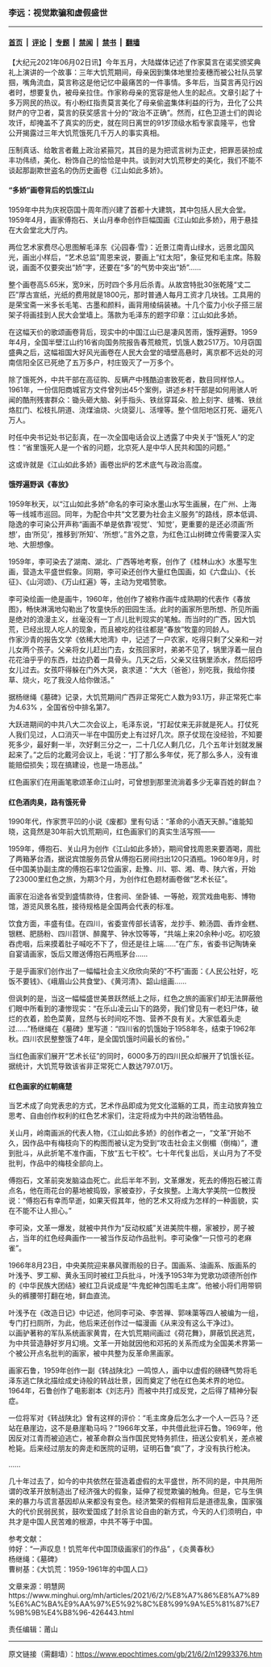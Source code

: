 ### 李远：视觉欺骗和虚假盛世

---

#### [首页](../../../..?n12993376) &nbsp;|&nbsp; [评论](../../../../../epoch-comment?n12993376) &nbsp;|&nbsp; [专题](../../../../../epoch-special?n12993376) &nbsp;|&nbsp; [禁闻](../../../../../epoch-news?n12993376) &nbsp;|&nbsp; [禁书](../../../../../books?n12993376) &nbsp;|&nbsp; [翻墙](https://github.com/gfw-breaker/nogfw/blob/master/README.md?n12993376)


<div class="post_content" id="artbody" itemprop="articleBody">
 <!-- article content begin -->
 <p>
  【大纪元2021年06月02日讯】今年五月，大陆媒体记述了作家莫言在诺奖颁奖典礼上演讲的一个故事：三年大饥荒期间，母亲因到集体地里捡麦穗而被公社队员掌掴，嘴角流血，莫言称这是他记忆中最痛苦的一件事情。多年后，当莫言再见行凶者时，想要复仇，被母亲拉住。作家称母亲的宽容是他人生的起点。文章引起了十多万网民的热议。有小粉红指责莫言美化了母亲偷盗集体利益的行为，丑化了公共财产的守卫者，莫言的获奖感言十分的“政治不正确”。然而，红色卫道士们的舆论攻讦，却掩盖不了真实的历史，就在同日离世的91岁顶级水稻专家袁隆平，也曾公开揭露过三年大饥荒饿死几千万人的事实真相。
 </p>
 <p>
  压制真话、给敢言者戴上政治紧箍咒，其目的是为把谎言树为正史，把罪恶装扮成丰功伟绩，美化、粉饰自己的恰恰是中共。谈到对大饥荒秽史的美化，我们不能不谈起那副欺世盗名的伪历史画卷《江山如此多娇》。
 </p>
 <h4>
  “多娇”画卷背后的饥饿江山
 </h4>
 <p>
  1959年中共为庆祝窃国十周年而兴建了首都十大建筑，其中包括人民大会堂。1959年4月，画家傅抱石、关山月奉命创作巨幅国画《江山如此多娇》，用于悬挂在大会堂北大厅内。
 </p>
 <p>
  两位艺术家费尽心思图解毛泽东《沁园春·雪》：近景江南青山绿水，远景北国风光，画出小样后，“艺术总监”周恩来说，要画上“红太阳”，象征党和毛主席。陈毅说，画面不仅要突出“娇”字，还要在“多”的气势中突出“娇”……
 </p>
 <p>
  整个画卷高5.65米，宽9米，历时四个多月后杀青。从故宫特批30张乾隆“丈二匹”厚古宣纸，光纸的费用就是1800元，那时普通人每月工资才几块钱。工具用的是荣宝斋一米多长毛笔、古墨和颜料，画背用绫绢装裱。十几个蛮力小伙子搭三层架子将画挂到人民大会堂墙上。落款为毛泽东的题字印章：江山如此多娇。
 </p>
 <p>
  在这幅天价的歌颂画卷背后，现实中的中国江山已是凄风苦雨，饿殍遍野。1959年4月，全国半壁江山约16省向国务院报告春荒粮荒，饥饿人数2517万。10月窃国盛典之后，这幅祖国大好风光画卷在人民大会堂的墙壁高悬时，离京都不远处的河南信阳全区已死绝了五万多户，村庄毁灭了一万多个。
 </p>
 <p>
  除了饿死外，中共干部在高征购、反瞒产中残酷迫害致死者，数目同样惊人。1961年，一份信阳商城官方文件曾列出45个案例，讲述乡村干部是如何用骇人听闻的酷刑残害群众：锄头砸大脑、剁手指头、铁丝穿耳朵、脸上刻字、缝嘴、铁丝烙肛门、松枝扎阴道、浇煤油烧、火烧婴儿、活埋等。整个信阳地区打死、逼死八万人。
 </p>
 <p>
  时任中央书记处书记彭真，在一次全国电话会议上透露了中央关于“饿死人”的定性：“省里饿死人是一个省的问题，北京死人是中华人民共和国的问题。”
 </p>
 <p>
  这或许就是《江山如此多娇》画卷出炉的艺术底气与政治高度。
 </p>
 <h4>
  饿殍遍野讽《春放》
 </h4>
 <p>
  1959年秋天，以“江山如此多娇”命名的李可染水墨山水写生画展，在广州、上海等一线城市巡回。同年，为配合中共“文艺要为社会主义服务”的路线，原本低调、隐逸的李可染公开声称“画画不单是依靠‘视觉’、‘知觉’，更重要的是还必须画‘所想’，由‘所见’，推移到‘所知’、‘所想’。”言外之意，为红色江山树碑立传需要深入实地、大胆想像。
 </p>
 <p>
  1959年，李可染去了湖南、湖北、广西等地考察，创作了《桂林山水》水墨写生画，营造太平盛世假象。同期，李可染还创作大量红色国画，如《六盘山》、《长征》、《山河颂》、《万山红遍》等，主动为党唱赞歌。
 </p>
 <p>
  李可染绘画一绝是画牛，1960年，他创作了被称作画牛成熟期的代表作《春放图》，畅快淋漓地勾勒出了牧童快乐的田园生活。此时的画家所思所想、所见所画是绝对的浪漫主义，丝毫没有一丁点儿批判现实的笔触。而当时的广西，因大饥荒，已经出现人吃人的现象，而且被吃的往往都是“春放”牧童的同龄人。
  <br/>
  作家沙青的报告文学《依稀大地湾》中，记述了一户农家，吃得只剩了父亲和一对儿女两个孩子。父亲将女儿赶出门去，女孩回家时，弟弟不见了，锅里浮着一层白花花油乎乎的东西，灶边扔着一具骨头。几天之后，父亲又往锅里添水，然后招呼女儿过去。女孩吓得躲在门外大哭，哀求道：“大大（爸爸），别吃我，我给你搂草、烧火，吃了我没人给你做活。”
 </p>
 <p>
  据杨继绳《墓碑》记录，大饥荒期间广西非正常死亡人数为93.1万，非正常死亡率为4.63% ，全国省份中排名第7。
 </p>
 <p>
  大跃进期间的中共八大二次会议上，毛泽东说，“打起仗来无非就是死人。打仗死人我们见过，人口消灭一半在中国历史上有过好几次。原子仗现在没经验，不知要死多少，最好剩一半，次好剩三分之一，二十几亿人剩几亿，几个五年计划就发展起来了。”之后的北戴河会议上，毛说：“打了那么多年仗，死了那么多人，没有谁能赔偿损失；现在搞建设，也是一场恶战。”
 </p>
 <p>
  红色画家们在用画笔歌颂革命江山时，可曾想到那里流淌着多少无辜百姓的鲜血？
 </p>
 <h4>
  红色酒肉臭，路有饿死骨
 </h4>
 <p>
  1990年代，作家贾平凹的小说《废都》里有句话：“革命的小酒天天醉。”谁能知晓，这竟然是30年前大饥荒期间，红色画家们的真实生活写照——
 </p>
 <p>
  1959年，傅抱石、关山月为创作《江山如此多娇》，期间曾找周恩来要酒喝，周批了两箱茅台酒，据说宾馆服务员曾从傅抱石房间扫出120只酒瓶。1960年9月，时任中国美协副主席的傅抱石率12位画家，赴豫、川、鄂、湘、粤、陕六省，开始了23000里红色之旅，为期3个月，为创作红色题材画卷做“艺术长征”。
 </p>
 <p>
  画家在沿途各省受到盛情款待，住套间、坐卧铺、一等舱，观赏戏曲电影、博物馆，游览风景名胜，接待规格是全国两会代表的标准。
 </p>
 <p>
  饮食方面，丰盛有佳。在四川，省委宣传部长请客，龙抄手、赖汤圆、香炸金糕、银糕、肥肠粉、四川苕饼、醉魔芋、钟水饺等等，“共端上来20余种小吃。初吃狼吞虎咽，后来摸着肚子喊吃不下了，但还是往上端……”在广东，省委书记陶铸亲自宴请画家，饭后又赠送傅抱石两瓶茅台……
 </p>
 <p>
  于是乎画家们创作出了一幅幅社会主义欣欣向荣的“不朽”画面：《人民公社好，吃饭不要钱》、《峨眉山公共食堂》、《黄河清》、韶山组画……
 </p>
 <p>
  但讽刺的是，当这一幅幅盛世美景跃然纸上之际，红色之旅的画家们却无法屏蔽他们眼中所看到的凄惨现实：“在乐山凌云山下的路旁，我们曾见有一老妇尸体，破烂的衣着，脸色菜黄，显然与长时间吃不饱、营养不良有关。大家低着头走过……”杨继绳在《墓碑》里写道：“四川省的饥饿始于1958年冬，结束于1962年秋。四川农民整整饿了4年，是全国饥饿时间最长的省份。”
 </p>
 <p>
  当红色画家们展开“艺术长征”的同时，6000多万的四川民众却展开了饥饿长征。据统计，大饥荒导致该省非正常死亡人数达797.01万。
 </p>
 <h4>
  红色画家的红朝痛楚
 </h4>
 <p>
  当艺术成了向党表忠的方式，艺术作品即成为党文化滥觞的工具，而主动放弃独立思考、自由创作权利的红色艺术家们，注定将成为中共的政治牺牲品。
 </p>
 <p>
  关山月，岭南画派的代表人物，《江山如此多娇》的创作者之一，“文革”开始不久，因作品中有梅枝向下的构图而被认定为受到“攻击社会主义倒楣（倒梅）”，遭到批斗，从此折笔不准作画，下放“五七干校”。七十年代复出后，关山月为了不受批判，作品中的梅枝全部向上。
 </p>
 <p>
  傅抱石，文革前突发脑溢血死亡。此后半年不到，文革爆发，死去的傅抱石被江青点名，他在雨花台的墓地被捣毁，家被查抄，子女挨整。上海大学美院一位教授说：“傅抱石有幸而早逝，如果天假其年，他的艺术又将成为怎样的一种面貌，实在不能不让人担心。”
 </p>
 <p>
  李可染，文革一爆发，就被中共作为“反动权威”关进美院牛棚，家被抄，房子被占，当年的红色经典画作一一被当作反动作品批判。李可染像“一只惊弓的老麻雀”。
 </p>
 <p>
  1966年8月23日，中央美院迎来暴风骤雨般的日子。国画系、油画系、版画系的叶浅予、罗工柳、黄永玉同时被红卫兵批斗，叶浅予1953年为党歌功颂德所创作的《中华民族大团结》被红卫兵说成是“牛鬼蛇神包围毛主席”。他被小将们用带铜头的裤腰带打翻在地，鲜血直流。
 </p>
 <p>
  叶浅予在《改造日记》中记述，他同李可染、李苦禅、郭味蕖等四人被编为一组，专门打扫厕所，为此，他后来还创作过一幅漫画《从来没有这么干净过》。
  <br/>
  以画驴著称的军队系统画家黄胄，在大饥荒期间画过《荷花舞》，屏蔽饥民逃荒，为中共营造静好岁月幻境。文革一开始就因他和邓拓的关系而成为全国美术界第一个被公开点名批判的画家，被中共整为反革命黑画家。
 </p>
 <p>
  画家石鲁，1959年创作一副《转战陕北》一鸣惊人，画中以虚假的磅礴气势将毛泽东逃亡陕北描绘成史诗般的转战壮景，因而奠定了他在红色美术界的地位。1964年，石鲁创作了电影剧本《刘志丹》而被中共打成反党，之后得了精神分裂症。
 </p>
 <p>
  一位将军对《转战陕北》曾有这样的评价：“毛主席身后怎么才一个人一匹马？还站在悬崖边，这不是悬崖勒马吗？”1966年文革，中共借此批评石鲁。1969年，他因反对江青而被迫逃亡，被革命群众当作国民党特务抓住，扭送公安机关，差点被枪毙。后来经过朋友的奔走和医院的证明，证明石鲁“疯”了，才没有执行枪决。
 </p>
 <p>
  ……
 </p>
 <p>
  几十年过去了，如今的中共依然在营造着虚假的太平盛世，所不同的是，中共用所谓的改革开放制造出了经济强大的假象，延伸了视觉欺骗的触角。但是，它与生俱来的暴力与谎言基因却从来都没有变色。经济繁荣的假相背后是道德乱象，国家强大的代价民弱民贫，鼓吹爱国成了封杀言论自由的新方式，今天的人们须明白，中共才是中国人民苦难的根源，中共不等于中国。
 </p>
 <p>
  参考文献：
  <br/>
  帅好：“一声叹息！饥荒年代中国顶级画家们的作品” ，《炎黄春秋》
  <br/>
  杨继绳：《墓碑》
  <br/>
  曹树基：《大饥荒：1959-1961年的中国人口》
 </p>
 <p>
  文章来源：明慧网
  <br/>
  <ok href="https://www.minghui.org/mh/articles/2021/6/2/%E8%A7%86%E8%A7%89%E6%AC%BA%E9%AA%97%E5%92%8C%E8%99%9A%E5%81%87%E7%9B%9B%E4%B8%96-426443.html">
   https://www.minghui.org/mh/articles/2021/6/2/%E8%A7%86%E8%A7%89%E6%AC%BA%E9%AA%97%E5%92%8C%E8%99%9A%E5%81%87%E7%9B%9B%E4%B8%96-426443.html
  </ok>
 </p>
 <p>
  责任编辑：莆山
 </p>
 <!-- article content end -->
 <div id="below_article_ad">
 </div>
</div>


---

原文链接（需翻墙）：https://www.epochtimes.com/gb/21/6/2/n12993376.htm